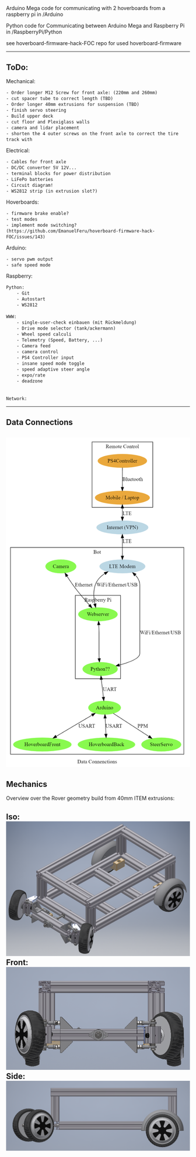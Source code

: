 ##
Arduino Mega code for communicating with 2 hoverboards from a raspberry pi in /Arduino

Python code for Communicating between Arduino Mega and Raspberry Pi in /RaspberryPi/Python

see hoverboard-firmware-hack-FOC repo for used hoverboard-firmware


---
## ToDo:

Mechanical:

    - Order longer M12 Screw for front axle: (220mm and 260mm)
    - cut spacer tube to correct length (TBD) 
    - Order longer 40mm extrusions for suspension (TBD)
    - finish servo steering
    - Build upper deck
    - cut floor and Plexiglass walls
    - camera and lidar placement
    - shorten the 4 outer screws on the front axle to correct the tire track with

Electrical:
    
    - Cables for front axle
    - DC/DC converter 5V 12V... 
    - terminal blocks for power distribution 
    - LiFePo batteries
    - Circuit diagram!
    - WS2812 strip (in extrusion slot?) 

Hoverboards:

    - firmware brake enable?
    - test modes
    - implement mode switching? (https://github.com/EmanuelFeru/hoverboard-firmware-hack-FOC/issues/143)


Arduino:

    - servo pwm output
    - safe speed mode
    


Raspberry:

    Python:
        - Git
        - Autostart
        - WS2812

    WWW:
        - single-user-check einbauen (mit Rückmeldung)
        - Drive mode selector (tank/ackermann)
        - Wheel speed calculi
        - Telemetry (Speed, Battery, ...)
        - Camera feed
        - camera control
        - PS4 Controller input
        - insane speed mode toggle
        - speed adaptive steer angle
        - expo/rate
        - deadzone


    Network:


---
## Data Connections
 
![data_connections](/docs/pictures/data_connections.png)
---


## Mechanics
Overview over the Rover geometry build from 40mm ITEM extrusions:

Iso:
![mechanics_iso](/docs/pictures/mechanics_iso.png)
Front:
![mechanics_front](/docs/pictures/mechanics_front.png)
Side:
![mechanics_side](/docs/pictures/mechanics_side.png)
---
